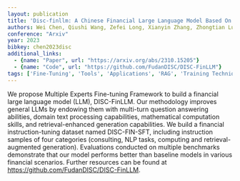 ```yaml
---
layout: publication
title: 'Disc-finllm: A Chinese Financial Large Language Model Based On Multiple Experts Fine-tuning'
authors: Wei Chen, Qiushi Wang, Zefei Long, Xianyin Zhang, Zhongtian Lu, Bingxuan Li, Siyuan Wang, Jiarong Xu, Xiang Bai, Xuanjing Huang, Zhongyu Wei
conference: "Arxiv"
year: 2023
bibkey: chen2023disc
additional_links:
  - {name: "Paper", url: "https://arxiv.org/abs/2310.15205"}
  - {name: "Code", url: "https://github.com/FudanDISC/DISC-FinLLM"}
tags: ['Fine-Tuning', 'Tools', 'Applications', 'RAG', 'Training Techniques', 'Has Code', 'Pretraining Methods']
---
```

We propose Multiple Experts Fine-tuning Framework to build a financial large
language model (LLM), DISC-FinLLM. Our methodology improves general LLMs by
endowing them with multi-turn question answering abilities, domain text
processing capabilities, mathematical computation skills, and
retrieval-enhanced generation capabilities. We build a financial
instruction-tuning dataset named DISC-FIN-SFT, including instruction samples of
four categories (consulting, NLP tasks, computing and retrieval-augmented
generation). Evaluations conducted on multiple benchmarks demonstrate that our
model performs better than baseline models in various financial scenarios.
Further resources can be found at https://github.com/FudanDISC/DISC-FinLLM.
